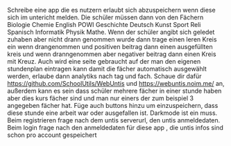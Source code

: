 Schreibe eine app die es nutzern erlaubt sich abzuspeichern wenn diese sich im untericht melden. Die schüler müssen dann von den Fächern Biologie Chemie English POWI Geschichte Deutsch Kunst Sport Reli Spanisch Informatik Physik Mathe. Wenn der schüler angibt sich geledet zuhaben aber nicht drann genommen wurde dann trage einen leren Kreis ein wenn drangenommen und positiven beitrag dann einen ausgefüllten kreis und wenn dranngenommen aber negativer beitrag dann einen Kreis mit Kreuz. Auch wird eine seite gebraucht auf der man den eigenen stundenplan eintragen kann damit die fächer automatisch ausgewählt werden, erlaube dann analytiks nach tag und fach. Schaue dir dafür https://github.com/SchoolUtils/WebUntis und https://webuntis.noim.me/ an, außerdem kann es sein dass schüler mehrere fächer in einer stunde haben aber dies kurs fächer sind und man nur einers der zum beispiel 3 angegeben fächer hat. Füge auch buttons hinzu um einzuspeichern, dass diese stunde eine arbeit war oder ausgefallen ist. Darkmode ist ein muss. Beim registrieren frage nach dem untis serverurl, den untis anmeldedaten. Beim login frage nach den anmeldedaten für diese app , die untis infos sind schon pro account gespeichert
